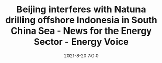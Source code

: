 ---
"title": "Beijing interferes with Natuna drilling offshore Indonesia in South China Sea - News for the Energy Sector - Energy Voice"
"date": "2021-8-20 7:0:0"
"feed_name": "GOOGLENEWS"
"feed_website": "https://news.google.com/search?q=drilling%2Bincident&hl=en-US&gl=US&ceid=US:en"
"feed_rss": "https://news.google.com/rss/search?q=drilling%2Bincident&hl=en-US&gl=US&ceid=US:en"
"link": "https://www.energyvoice.com/oilandgas/asia/343789/beijing-interferes-with-natuna-drilling-offshore-indonesia-in-south-china-sea/"
"file": "_posts/2021-8-20-7-0-0_GOOGLENEWS_4ff80d9f5cd6196c4f41885d6c09831d01c90a23.md"
"accident": "0"
"drilling": "0"
"dead": "0"
"injured": "0"
---